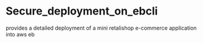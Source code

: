 # Secure_deployment_on_ebcli
provides a detailed deployment of a mini retalishop e-commerce application into aws eb

